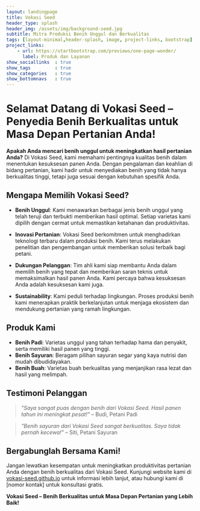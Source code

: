 ```yaml
---
layout: landingpage
title: Vokasi Seed
header_type: splash
header_img: /assets/img/background-seed.jpg
subtitle: Mitra Produksi Benih Unggul dan Berkualitas
tags: [layout-minimal,header-splash, image, project-links, bootstrap]
project_links:
    - url: https://startbootstrap.com/previews/one-page-wonder/
      label: Produk dan Layanan
show_sociallinks  : true
show_tags         : true
show_categories   : true
show_bottomnavs   : true
---
```


# Selamat Datang di Vokasi Seed – Penyedia Benih Berkualitas untuk Masa Depan Pertanian Anda!

**Apakah Anda mencari benih unggul untuk meningkatkan hasil pertanian Anda?** Di Vokasi Seed, kami memahami pentingnya kualitas benih dalam menentukan kesuksesan panen Anda. Dengan pengalaman dan keahlian di bidang pertanian, kami hadir untuk menyediakan benih yang tidak hanya berkualitas tinggi, tetapi juga sesuai dengan kebutuhan spesifik Anda.

## Mengapa Memilih Vokasi Seed?

- **Benih Unggul**: Kami menawarkan berbagai jenis benih unggul yang telah teruji dan terbukti memberikan hasil optimal. Setiap varietas kami dipilih dengan cermat untuk memastikan ketahanan dan produktivitas.

- **Inovasi Pertanian**: Vokasi Seed berkomitmen untuk menghadirkan teknologi terbaru dalam produksi benih. Kami terus melakukan penelitian dan pengembangan untuk memberikan solusi terbaik bagi petani.

- **Dukungan Pelanggan**: Tim ahli kami siap membantu Anda dalam memilih benih yang tepat dan memberikan saran teknis untuk memaksimalkan hasil panen Anda. Kami percaya bahwa kesuksesan Anda adalah kesuksesan kami juga.

- **Sustainability**: Kami peduli terhadap lingkungan. Proses produksi benih kami menerapkan praktik berkelanjutan untuk menjaga ekosistem dan mendukung pertanian yang ramah lingkungan.

## Produk Kami

- **Benih Padi**: Varietas unggul yang tahan terhadap hama dan penyakit, serta memiliki hasil panen yang tinggi.
- **Benih Sayuran**: Beragam pilihan sayuran segar yang kaya nutrisi dan mudah dibudidayakan.
- **Benih Buah**: Varietas buah berkualitas yang menjanjikan rasa lezat dan hasil yang melimpah.

## Testimoni Pelanggan

> _"Saya sangat puas dengan benih dari Vokasi Seed. Hasil panen tahun ini meningkat pesat!"_ – Budi, Petani Padi

> _"Benih sayuran dari Vokasi Seed sangat berkualitas. Saya tidak pernah kecewa!"_ – Siti, Petani Sayuran

## Bergabunglah Bersama Kami!

Jangan lewatkan kesempatan untuk meningkatkan produktivitas pertanian Anda dengan benih berkualitas dari Vokasi Seed. Kunjungi website kami di [vokasi-seed.github.io](http://vokasi-seed.github.io) untuk informasi lebih lanjut, atau hubungi kami di [nomor kontak] untuk konsultasi gratis.

**Vokasi Seed – Benih Berkualitas untuk Masa Depan Pertanian yang Lebih Baik!**
